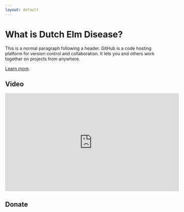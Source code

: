 ```yaml
---
layout: default
---
```


# What is Dutch Elm Disease?

This is a normal paragraph following a header. GitHub is a code hosting platform for version control and collaboration. It lets you and others work together on projects from anywhere.

[Learn more](./learn-more.html).

## Video

<!-- Center the video -->
<div style="text-align: center;">
<iframe width="560" height="315" src="https://www.youtube.com/embed/dTVrdtDz9tU?si=4160hNGSnWnsF34r" title="YouTube video player" frameborder="0" allow="accelerometer; autoplay; clipboard-write; encrypted-media; gyroscope; picture-in-picture; web-share" referrerpolicy="strict-origin-when-cross-origin" allowfullscreen></iframe>
</div>

## Donate

<div class="gfm-embed" data-url="https://www.gofundme.com/f/a-bench-for-teddy-in-mvp/widget/large?sharesheet=fundraiser story&attribution_id=sl:89f83c96-d752-42d3-aa5b-29aab877aa60"></div><script defer src="https://www.gofundme.com/static/js/embed.js"></script>